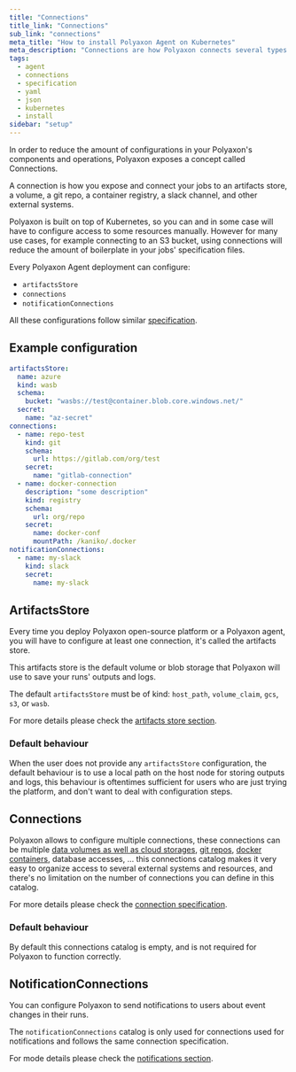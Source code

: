```yaml
---
title: "Connections"
title_link: "Connections"
sub_link: "connections"
meta_title: "How to install Polyaxon Agent on Kubernetes"
meta_description: "Connections are how Polyaxon connects several types of external system and resources to your operations."
tags:
  - agent
  - connections
  - specification
  - yaml
  - json
  - kubernetes
  - install
sidebar: "setup"
---
```


In order to reduce the amount of configurations in your Polyaxon's components and operations, 
Polyaxon exposes a concept called Connections.

A connection is how you expose and connect your jobs to an artifacts store, 
a volume, a git repo, a container registry, a slack channel, and other external systems.

Polyaxon is built on top of Kubernetes, so you can and in some case will have to configure 
access to some resources manually.
However for many use cases, for example connecting to an S3 bucket, 
using connections will reduce the amount of boilerplate in your jobs' specification files.

Every Polyaxon Agent deployment can configure:

 * `artifactsStore`
 * `connections`
 * `notificationConnections`
 
All these configurations follow similar [specification](/docs/setup/connections/specification/).

## Example configuration

```yaml
artifactsStore:
  name: azure
  kind: wasb
  schema:
    bucket: "wasbs://test@container.blob.core.windows.net/"
  secret:
    name: "az-secret"
connections:
  - name: repo-test
    kind: git
    schema:
      url: https://gitlab.com/org/test
    secret:
      name: "gitlab-connection"
  - name: docker-connection
    description: "some description"
    kind: registry
    schema:
      url: org/repo
    secret:
      name: docker-conf
      mountPath: /kaniko/.docker
notificationConnections:
  - name: my-slack
    kind: slack
    secret:
      name: my-slack
```

## ArtifactsStore

Every time you deploy Polyaxon open-source platform or a Polyaxon agent, 
you will have to configure at least one connection, it's called the artifacts store.

This artifacts store is the default volume or blob storage that Polyaxon will use to save your runs' outputs and logs.

The default `artifactsStore` must be of kind: 
`host_path`, `volume_claim`, `gcs`, `s3`, or `wasb`.

For more details please check the [artifacts store section](/docs/setup/connections/artifacts/).

### Default behaviour

When the user does not provide any `artifactsStore` configuration, 
the default behaviour is to use a local path on the host node for storing outputs and logs, 
this behaviour is oftentimes sufficient for users who are just trying the platform, 
and don't want to deal with configuration steps.

## Connections

Polyaxon allows to configure multiple connections, 
these connections can be multiple 
[data volumes as well as cloud storages](/docs/setup/connections/artifacts/), 
[git repos](/docs/setup/connections/git/), 
[docker containers](/docs/setup/connections/registry/), database accesses, ...
this connections catalog makes it very easy to organize access to several external systems and resources, 
and there's no limitation on the number of connections you can define in this catalog.

For more details please check the [connection specification](/docs/setup/connections/specification/). 

### Default behaviour

By default this connections catalog is empty, and is not required for Polyaxon to function correctly.

## NotificationConnections

You can configure Polyaxon to send notifications to users about event changes in their runs.

The `notificationConnections` catalog is only used for connections used for notifications and follows the same connection specification.

For mode details please check the [notifications section](/docs/setup/connections/notifications/).
